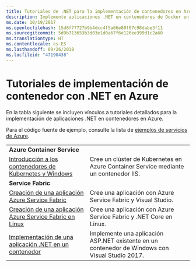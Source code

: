 ```yaml
---
title: Tutoriales de .NET para la implementación de contenedores en Azure
description: Implemente aplicaciones .NET en contenedores de Docker en Azure y escálelos con DC/OS, Mesos o Kubernetes.
ms.date: 10/19/2017
ms.openlocfilehash: 15d8f77727b9b4dcc4f5a66e80f07c98dabe3f11
ms.sourcegitcommit: 5d9b713653b3d03e1d0a67f6e126ee399d1c2a60
ms.translationtype: HT
ms.contentlocale: es-ES
ms.lasthandoff: 09/26/2018
ms.locfileid: "47190438"
---
```

# <a name="container-deployment-tutorials-with-net-on-azure"></a>Tutoriales de implementación de contenedor con .NET en Azure

En la tabla siguiente se incluyen vínculos a tutoriales detallados para la implementación de aplicaciones .NET en contenedores en Azure.

Para el código fuente de ejemplo, consulte la lista de [ejemplos de servicios de Azure](https://azure.microsoft.com/resources/samples/?platform=dotnet).

| | |
|---|---|
| **Azure Container Service** ||
| [Introducción a los contenedores de Kubernetes y Windows][1] | Cree un clúster de Kubernetes en Azure Container Service mediante un contenedor IIS.
|**Service Fabric**| |
| [Creación de una aplicación Azure Service Fabric][2] | Cree una aplicación con Azure Service Fabric y Visual Studio. | 
| [Creación de una aplicación Azure Service Fabric en Linux][3] | Cree una aplicación con Azure Service Fabric y .NET Core en Linux. | 
| [Implementación de una aplicación .NET en un contenedor][4] | Implemente una aplicación ASP.NET existente en un contenedor de Windows con Visual Studio 2017.  |

[1]: /azure/container-service/container-service-kubernetes-windows-walkthrough
[2]: /azure/service-fabric/service-fabric-create-your-first-application-in-visual-studio
[3]: /azure/service-fabric/service-fabric-get-started-containers
[4]: /azure/service-fabric/service-fabric-host-app-in-a-container
